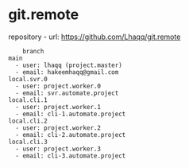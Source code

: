 # git.remote

repository - url: https://github.com/Lhaqq/git.remote

  		branch
    main
      - user: lhaqq (project.master)
      - email: hakeemhaqq@gmail.com
    local.svr.0
      - user: project.worker.0 
      - email: svr.automate.project 
    local.cli.1
      - user: project.worker.1
      - email: cli-1.automate.project
    local.cli.2
      - user: project.worker.2
      - email: cli-2.automate.project
    local.cli.3
      - user: project.worker.3
      - email: cli-3.automate.project

